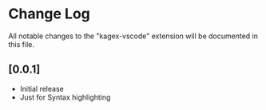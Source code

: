 # Change Log
All notable changes to the "kagex-vscode" extension will be documented in this file.

## [0.0.1]
- Initial release
- Just for Syntax highlighting
